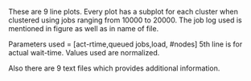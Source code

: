 These are 9 line plots. Every plot has a subplot for each cluster when clustered using jobs ranging from 10000 to 20000. The job log used is mentioned in figure as well as in name of file.

Parameters used = [act-rtime,queued jobs,load, #nodes]
5th line is for actual wait-time.
Values used are normalized.

Also there are 9 text files which provides additional information.

